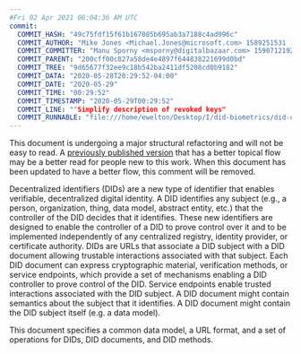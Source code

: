 ```yaml
---
#Fri 02 Apr 2021 06:04:36 AM UTC
commit:
  COMMIT_HASH: "49c75fdf15f61b167085b695ab3a7188c4ad996c"
  COMMIT_AUTHOR: "Mike Jones <Michael.Jones@microsoft.com> 1589251531 -0700"
  COMMIT_COMMITTER: "Manu Sporny <msporny@digitalbazaar.com> 1590712192 -0400"
  COMMIT_PARENT: "200cff00c827a58de4e4897f644838221699d0bd"
  COMMIT_TREE: "9d65677f32ee9c18b542ba2411df5208cd0b9182"
  COMMIT_DATA: "2020-05-28T20:29:52-04:00"
  COMMIT_DATE: "2020-05-29"
  COMMIT_TIME: "00:29:52"
  COMMIT_TIMESTAMP: "2020-05-29T00:29:52"
  COMMIT_LINE: ""Simplify description of revoked keys"
  COMMIT_RUNNABLE: "file:///home/ewelton/Desktop/I/did-biometrics/did-core-dataset/analysis/gitinfo/49c75fdf15f61b167085b695ab3a7188c4ad996c/snapshot/index.html"
---
```


<section id="abstract">
<p class="issue">
This document is undergoing a major structural refactoring and will not be easy
to read. A <a href="https://www.w3.org/TR/2019/WD-did-core-20191209/">previously
published version</a> that has a better topical flow may be a better read for
people new to this work. When this document has been updated to have a
better flow, this comment will be removed.
    </p>
<p>
<a>Decentralized identifiers</a> (DIDs) are a new type of identifier that
enables verifiable, decentralized digital identity. A <a>DID</a> identifies any
subject (e.g., a person, organization, thing, data model, abstract entity, etc.)
that the controller of the <a>DID</a> decides that it identifies. These new
identifiers are designed to enable the controller of a <a>DID</a> to prove
control over it and to be implemented independently of any centralized registry,
identity provider, or certificate authority. <a>DID</a>s are URLs that associate
a <a>DID subject</a> with a <a>DID document</a> allowing trustable interactions
associated with that subject. Each <a>DID document</a> can express cryptographic
material, verification methods, or <a>service endpoints</a>, which provide a set
of mechanisms enabling a <a>DID controller</a> to prove control of the
<a>DID</a>. <a>Service endpoints</a> enable trusted interactions associated with
the <a>DID subject</a>. A <a>DID document</a> might contain semantics about the
subject that it identifies. A <a>DID document</a> might contain the <a>DID
subject</a> itself (e.g. a data model).
    </p>
<p>
This document specifies a common data model, a URL format, and a set of
operations for <a>DIDs</a>, <a>DID documents</a>, and <a>DID methods</a>.
    </p>
</section>

